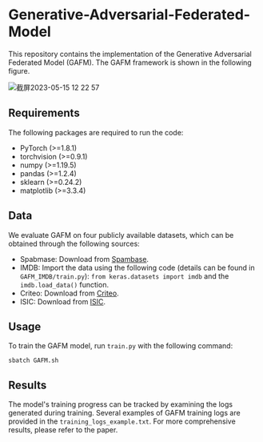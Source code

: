 # Generative-Adversarial-Federated-Model
This repository contains the implementation of the Generative Adversarial Federated Model (GAFM). The GAFM framework is shown in the following figure.

![截屏2023-05-15 12 22 57](https://github.com/hyj12345/Generative-Adversarial-Federated-Model/assets/49636371/f616c65a-2e44-4029-a425-9236152ed725)


## Requirements ##
The following packages are required to run the code:

- PyTorch (>=1.8.1)
- torchvision (>=0.9.1)
- numpy (>=1.19.5)
- pandas (>=1.2.4)
- sklearn (>=0.24.2)
- matplotlib (>=3.3.4)

## Data ##

We evaluate GAFM on four publicly available datasets, which can be obtained through the following sources:

- Spabmase: Download from [Spambase](https://archive.ics.uci.edu/ml/datasets/spambase).
- IMDB: Import the data using the following code (details can be found in `GAFM_IMDB/train.py`): `from keras.datasets import imdb` and the `imdb.load_data()` function.  
- Criteo: Download from [Criteo](https://www.kaggle.com/c/criteo-display-ad-challenge).
- ISIC: Download from [ISIC](https://www.kaggle.com/datasets/nodoubttome/skin-cancer9-classesisic).

## Usage ##

To train the GAFM model, run `train.py` with the following command:

```linux
sbatch GAFM.sh
```

## Results ##

The model's training progress can be tracked by examining the logs generated during training. Several examples of GAFM training logs are provided in the `training_logs_example.txt`. For more comprehensive results, please refer to the paper.

